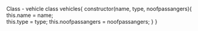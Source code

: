 Class - vehicle class vehicles{ constructor(name, type, noofpassangers){
     this.name = name;  
    this.type = type;
    this.noofpassangers = noofpassangers;
    }
    }


